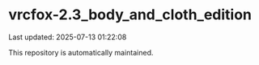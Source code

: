 # vrcfox-2.3_body_and_cloth_edition

Last updated: 2025-07-13 01:22:08

This repository is automatically maintained.
